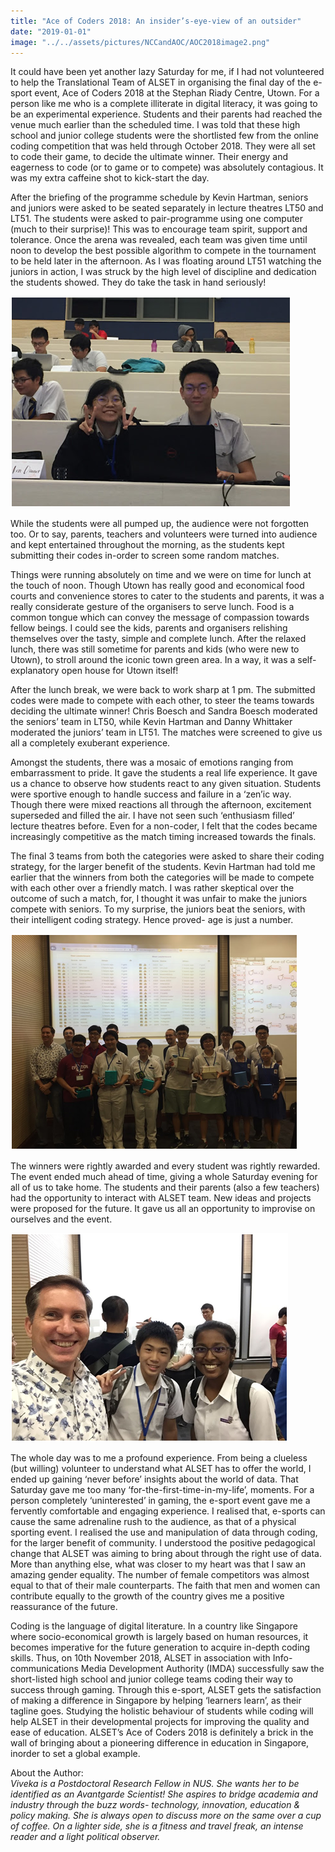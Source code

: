 ```yaml
---
title: "Ace of Coders 2018: An insider’s-eye-view of an outsider"
date: "2019-01-01"
image: "../../assets/pictures/NCCandAOC/AOC2018image2.png"
---
```


It could have been yet another lazy Saturday for me, if I had not volunteered to help the Translational Team of ALSET in organising the final day of the e-sport event, Ace of Coders 2018 at the Stephan Riady Centre, Utown. For a person like me who is a complete illiterate in digital literacy, it was going to be an experimental experience. Students and their parents had reached the venue much earlier than the scheduled time. I was told that these high school and junior college students were the shortlisted few from the online coding competition that was held through October 2018. They were all set to code their game, to decide the ultimate winner. Their energy and eagerness to code (or to game or to compete) was absolutely contagious. It was my extra caffeine shot to kick-start the day.

After the briefing of the programme schedule by Kevin Hartman, seniors and juniors were asked to be seated separately in lecture theatres LT50 and LT51. The students were asked to pair-programme using one computer (much to their surprise)! This was to encourage team spirit, support and tolerance. Once the arena was revealed, each team was given time until noon to develop the best possible algorithm to compete in the tournament to be held later in the afternoon. As I was floating around LT51 watching the juniors in action, I was struck by the high level of discipline and dedication the students showed. They do take the task in hand seriously!

![students trying pair programming](../../assets/pictures/NCCandAOC/AOC2018image1.png "Pair-programming: Team spirit, support, mutual mentoring")

While the students were all pumped up, the audience were not forgotten too. Or to say, parents, teachers and volunteers were turned into audience and kept entertained throughout the morning, as the students kept submitting their codes in-order to screen some random matches.

Things were running absolutely on time and we were on time for lunch at the touch of noon. Though Utown has really good and economical food courts and convenience stores to cater to the students and parents, it was a really considerate gesture of the organisers to serve lunch. Food is a common tongue which can convey the message of compassion towards fellow beings. I could see the kids, parents and organisers relishing themselves over the tasty, simple and complete lunch. After the relaxed lunch, there was still sometime for parents and kids (who were new to Utown), to stroll around the iconic town green area. In a way, it was a self-explanatory open house for Utown itself!

After the lunch break, we were back to work sharp at 1 pm. The submitted codes were made to compete with each other, to steer the teams towards deciding the ultimate winner! Chris Boesch and Sandra Boesch moderated the seniors’ team in LT50, while Kevin Hartman and Danny Whittaker moderated the juniors’ team in LT51. The matches were screened to give us all a completely exuberant experience.

Amongst the students, there was a mosaic of emotions ranging from embarrassment to pride. It gave the students a real life experience. It gave us a chance to observe how students react to any given situation. Students were sportive enough to handle success and failure in a ‘zen’ic way. Though there were mixed reactions all through the afternoon, excitement superseded and filled the air. I have not seen such ‘enthusiasm filled’ lecture theatres before. Even for a non-coder, I felt that the codes became increasingly competitive as the match timing increased towards the finals.

The final 3 teams from both the categories were asked to share their coding strategy, for the larger benefit of the students. Kevin Hartman had told me earlier that the winners from both the categories will be made to compete with each other over a friendly match. I was rather skeptical over the outcome of such a match, for, I thought it was unfair to make the juniors compete with seniors. To my surprise, the juniors beat the seniors, with their intelligent coding strategy. Hence proved- age is just a number.

![students winning award picture](../../assets/pictures/NCCandAOC/AOC2018image2.png "Winners of Ace of Coders 2018: From 1200 to the final 12")

The winners were rightly awarded and every student was rightly rewarded. The event ended much ahead of time, giving a whole Saturday evening for all of us to take home. The students and their parents (also a few teachers) had the opportunity to interact with ALSET team. New ideas and projects were proposed for the future. It gave us all an opportunity to improvise on ourselves and the event.

![Selfie with Prof Boesch](../../assets/pictures/NCCandAOC/AOC2018image3.png "Celebrity moments: A selfie with our Deputy Director (Translational Team), Chris Boesch")

The whole day was to me a profound experience. From being a clueless (but willing) volunteer to understand what ALSET has to offer the world, I ended up gaining ‘never before’ insights about the world of data. That Saturday gave me too many ‘for-the-first-time-in-my-life’, moments. For a person completely ‘uninterested’ in gaming, the e-sport event gave me a fervently comfortable and engaging experience. I realised that, e-sports can cause the same adrenaline rush to the audience, as that of a physical sporting event. I realised the use and manipulation of data through coding, for the larger benefit of community. I understood the positive pedagogical change that ALSET was aiming to bring about through the right use of data. More than anything else, what was closer to my heart was that I saw an amazing gender equality. The number of female competitors was almost equal to that of their male counterparts. The faith that men and women can contribute equally to the growth of the country gives me a positive reassurance of the future.

Coding is the language of digital literature. In a country like Singapore where socio-economical growth is largely based on human resources, it becomes imperative for the future generation to acquire in-depth coding skills. Thus, on 10th November 2018, ALSET in association with Info-communications Media Development Authority (IMDA) successfully saw the short-listed high school and junior college teams coding their way to success through gaming. Through this e-sport, ALSET gets the satisfaction of making a difference in Singapore by helping ‘learners learn’, as their tagline goes. Studying the holistic behaviour of students while coding will help ALSET in their developmental projects for improving the quality and ease of education. ALSET’s Ace of Coders 2018 is definitely a brick in the wall of bringing about a pioneering difference in education in Singapore, inorder to set a global example.

About the Author: <br/>_Viveka is a Postdoctoral Research Fellow in NUS. She wants her to be identified as an Avantgarde Scientist! She aspires to bridge academia and industry through the buzz words- technology, innovation, education & policy making. She is always open to discuss more on the same over a cup of coffee. On a lighter side, she is a fitness and travel freak, an intense reader and a light political observer._

